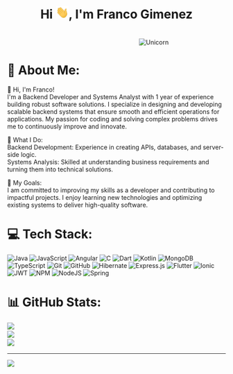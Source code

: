 <h1 align="center">Hi <img src="https://raw.githubusercontent.com/ABSphreak/ABSphreak/master/gifs/Hi.gif" width="30px">, I'm Franco Gimenez</h1>

<img align="right" width=200px alt="Unicorn" src="https://c.tenor.com/GN73MKBawZYAAAAi/busy-cute.gif" style="margin-top: 20px;" />

<div style="clear: both;"></div>

# 💫 About Me:
👋 Hi, I'm Franco!  
I'm a Backend Developer and Systems Analyst with 1 year of experience building robust software solutions. I specialize in designing and developing scalable backend systems that ensure smooth and efficient operations for applications. My passion for coding and solving complex problems drives me to continuously improve and innovate.

🔧 What I Do:  
Backend Development: Experience in creating APIs, databases, and server-side logic.  
Systems Analysis: Skilled at understanding business requirements and turning them into technical solutions.

🚀 My Goals:  
I am committed to improving my skills as a developer and contributing to impactful projects. I enjoy learning new technologies and optimizing existing systems to deliver high-quality software.



# 💻 Tech Stack:
![Java](https://img.shields.io/badge/java-%23ED8B00.svg?style=for-the-badge&logo=openjdk&logoColor=white) ![JavaScript](https://img.shields.io/badge/javascript-%23323330.svg?style=for-the-badge&logo=javascript&logoColor=%23F7DF1E) ![Angular](https://img.shields.io/badge/angular-%23DD0031.svg?style=for-the-badge&logo=angular&logoColor=white) ![C](https://img.shields.io/badge/c-%2300599C.svg?style=for-the-badge&logo=c&logoColor=white) ![Dart](https://img.shields.io/badge/dart-%230175C2.svg?style=for-the-badge&logo=dart&logoColor=white) ![Kotlin](https://img.shields.io/badge/kotlin-%237F52FF.svg?style=for-the-badge&logo=kotlin&logoColor=white) ![MongoDB](https://img.shields.io/badge/MongoDB-%234ea94b.svg?style=for-the-badge&logo=mongodb&logoColor=white) ![TypeScript](https://img.shields.io/badge/typescript-%23007ACC.svg?style=for-the-badge&logo=typescript&logoColor=white) ![Git](https://img.shields.io/badge/git-%23F05033.svg?style=for-the-badge&logo=git&logoColor=white) ![GitHub](https://img.shields.io/badge/github-%23121011.svg?style=for-the-badge&logo=github&logoColor=white) ![Hibernate](https://img.shields.io/badge/Hibernate-59666C?style=for-the-badge&logo=Hibernate&logoColor=white) ![Express.js](https://img.shields.io/badge/express.js-%23404d59.svg?style=for-the-badge&logo=express&logoColor=%2361DAFB) ![Flutter](https://img.shields.io/badge/Flutter-%2302569B.svg?style=for-the-badge&logo=Flutter&logoColor=white) ![Ionic](https://img.shields.io/badge/Ionic-%233880FF.svg?style=for-the-badge&logo=Ionic&logoColor=white) ![JWT](https://img.shields.io/badge/JWT-black?style=for-the-badge&logo=JSON%20web%20tokens) ![NPM](https://img.shields.io/badge/NPM-%23CB3837.svg?style=for-the-badge&logo=npm&logoColor=white) ![NodeJS](https://img.shields.io/badge/node.js-6DA55F?style=for-the-badge&logo=node.js&logoColor=white) ![Spring](https://img.shields.io/badge/spring-%236DB33F.svg?style=for-the-badge&logo=spring&logoColor=white)
# 📊 GitHub Stats:
![](https://github-readme-stats.vercel.app/api?username=frankitook&theme=dark&hide_border=false&include_all_commits=false&count_private=false)<br/>
![](https://github-readme-streak-stats.herokuapp.com/?user=frankitook&theme=dark&hide_border=false)<br/>
![](https://github-readme-stats.vercel.app/api/top-langs/?username=frankitook&theme=dark&hide_border=false&include_all_commits=false&count_private=false&layout=compact)

---
[![](https://visitcount.itsvg.in/api?id=frankitook&icon=0&color=0)](https://visitcount.itsvg.in)

<!-- Proudly created with GPRM ( https://gprm.itsvg.in ) --> 
